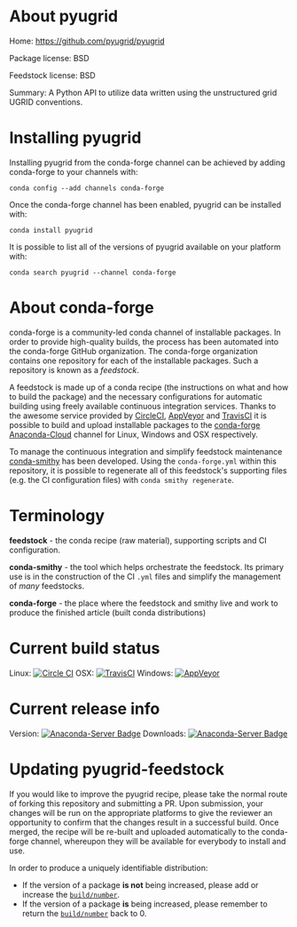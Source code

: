 About pyugrid
=============

Home: https://github.com/pyugrid/pyugrid

Package license: BSD

Feedstock license: BSD

Summary: A Python API to utilize data written using the unstructured grid UGRID conventions.



Installing pyugrid
==================

Installing pyugrid from the conda-forge channel can be achieved by adding conda-forge to your channels with:

```
conda config --add channels conda-forge
```

Once the conda-forge channel has been enabled, pyugrid can be installed with:

```
conda install pyugrid
```

It is possible to list all of the versions of pyugrid available on your platform with:

```
conda search pyugrid --channel conda-forge
```


About conda-forge
=================

conda-forge is a community-led conda channel of installable packages.
In order to provide high-quality builds, the process has been automated into the
conda-forge GitHub organization. The conda-forge organization contains one repository 
for each of the installable packages. Such a repository is known as a *feedstock*.

A feedstock is made up of a conda recipe (the instructions on what and how to build
the package) and the necessary configurations for automatic building using freely
available continuous integration services. Thanks to the awesome service provided by
[CircleCI](https://circleci.com/), [AppVeyor](http://www.appveyor.com/)
and [TravisCI](https://travis-ci.org/) it is possible to build and upload installable
packages to the [conda-forge](https://anaconda.org/conda-forge)
[Anaconda-Cloud](http://docs.anaconda.org/) channel for Linux, Windows and OSX respectively.

To manage the continuous integration and simplify feedstock maintenance
[conda-smithy](http://github.com/conda-forge/conda-smithy) has been developed.
Using the ``conda-forge.yml`` within this repository, it is possible to regenerate all of
this feedstock's supporting files (e.g. the CI configuration files) with ``conda smithy regenerate``.


Terminology
===========

**feedstock** - the conda recipe (raw material), supporting scripts and CI configuration.

**conda-smithy** - the tool which helps orchestrate the feedstock.
                   Its primary use is in the construction of the CI ``.yml`` files
                   and simplify the management of *many* feedstocks.

**conda-forge** - the place where the feedstock and smithy live and work to
                  produce the finished article (built conda distributions)

Current build status
====================
Linux: [![Circle CI](https://circleci.com/gh/conda-forge/pyugrid-feedstock.svg?style=svg)](https://circleci.com/gh/conda-forge/pyugrid-feedstock)
OSX: [![TravisCI](https://travis-ci.org/conda-forge/pyugrid-feedstock.svg?branch=master)](https://travis-ci.org/conda-forge/pyugrid-feedstock) 
Windows: [![AppVeyor](https://ci.appveyor.com/api/projects/status/github/conda-forge/pyugrid-feedstock?svg=True)](https://ci.appveyor.com/project/conda-forge/pyugrid-feedstock/branch/master)

Current release info
====================
Version: [![Anaconda-Server Badge](https://anaconda.org/conda-forge/pyugrid/badges/version.svg)](https://anaconda.org/conda-forge/pyugrid)
Downloads: [![Anaconda-Server Badge](https://anaconda.org/conda-forge/pyugrid/badges/downloads.svg)](https://anaconda.org/conda-forge/pyugrid)


Updating pyugrid-feedstock
==========================

If you would like to improve the pyugrid recipe, please take the normal
route of forking this repository and submitting a PR. Upon submission, your changes will
be run on the appropriate platforms to give the reviewer an opportunity to confirm that the
changes result in a successful build. Once merged, the recipe will be re-built and uploaded
automatically to the conda-forge channel, whereupon they will be available for everybody to
install and use.

In order to produce a uniquely identifiable distribution:
 * If the version of a package **is not** being increased, please add or increase
   the [``build/number``](http://conda.pydata.org/docs/building/meta-yaml.html#build-number-and-string). 
 * If the version of a package **is** being increased, please remember to return
   the [``build/number``](http://conda.pydata.org/docs/building/meta-yaml.html#build-number-and-string)
   back to 0.
